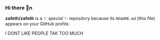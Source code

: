### Hi there 👋n


**zafeth/zafeth** is a ✨ _special_ ✨ repository because its `README.md` (this file) appears on your GitHub profile.

I DONT LIKE PEOPLE TAK TOO MUCH

